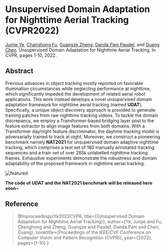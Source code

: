 # Unsupervised Domain Adaptation for Nighttime Aerial Tracking (CVPR2022)

[Junjie Ye](https://jayye99.github.io/), [Changhong Fu](https://vision4robotics.github.io/authors/changhong-fu/), [Guangze Zheng](https://vision4robotics.github.io/authors/guangze-zheng/), [Danda Pani Paudel](https://people.ee.ethz.ch/~paudeld/), and [Guang Chen](https://ispc-group.github.io/). Unsupervised Domain Adaptation for Nighttime Aerial Tracking. In CVPR, pages 1-10, 2022.

## Abstract

Previous advances in object tracking mostly reported on favorable illumination circumstances while neglecting performance at nighttime, which significantly impeded the development of related aerial robot applications. This work instead develops a novel unsupervised domain adaptation framework for nighttime aerial tracking (named **UDAT**). Specifically, a unique object discovery approach is provided to generate training patches from raw nighttime tracking videos. To tackle the domain discrepancy, we employ a Transformer-based bridging layer post to the feature extractor to align image features from both domains. With a Transformer day/night feature discriminator, the daytime tracking model is adversarially trained to track at night. Moreover, we construct a pioneering benchmark namely **NAT2021** for unsupervised domain adaptive nighttime tracking, which comprises a test set of 180 manually annotated tracking sequences and a train set of over 285k unlabelled nighttime tracking frames. Exhaustive experiments demonstrate the robustness and domain adaptability of the proposed framework in nighttime aerial tracking.

![featured](https://github.com/vision4robotics/UDAT/img/featured.png)



**The code of UDAT and the NAT2021 benchmark will be released here soon~**



## Reference

> @Inproceedings{Ye2022CVPR,
>   title={{Unsupervised Domain Adaptation for Nighttime Aerial Tracking}},
>   author={Ye, Junjie and Fu, Changhong and Zheng, Guangze and Paudel, Danda Pani and Chen, Guang},
>   booktitle={Proceedings of the IEEE/CVF Conference on Computer Vision and Pattern Recognition (CVPR)},
>   year={2022}, 
>   pages={1-10} 
> }

